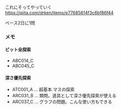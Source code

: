 
これにそってやっていく
https://qiita.com/drken/items/e77685614f3c6bf86f44

ペース2日に1問

### メモ
#### ビット全探索
- ABC014_C
- ABC045_C

#### 深さ優先探索
- ATC001_A ... 超基本.マスの探索
- ARC031_B ... 類問。道具として深さ優先探索が使える
- ARC037_C ... グラフの問題。こんな使い方もできる

